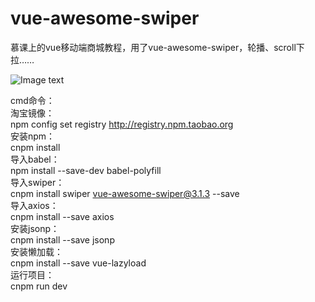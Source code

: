 # vue-awesome-swiper
慕课上的vue移动端商城教程，用了vue-awesome-swiper，轮播、scroll下拉……

![Image text](https://img-blog.csdnimg.cn/20200929095750220.png?x-oss-process=image/watermark,type_ZmFuZ3poZW5naGVpdGk,shadow_10,text_aHR0cHM6Ly9ibG9nLmNzZG4ubmV0L1dNWTEwMDAx,size_16,color_FFFFFF,t_70)

cmd命令：  
淘宝镜像：  
npm config set registry http://registry.npm.taobao.org  
安装npm：  
cnpm install  
导入babel：  
npm install --save-dev babel-polyfill  
导入swiper：  
cnpm install swiper vue-awesome-swiper@3.1.3 --save  
导入axios：  
cnpm install --save axios  
安装jsonp：  
cnpm install --save jsonp  
安装懒加载：  
cnpm install --save vue-lazyload  
运行项目：  
cnpm run dev  
